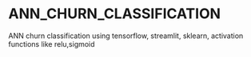 # ANN_CHURN_CLASSIFICATION
ANN churn classification using tensorflow, streamlit, sklearn, activation functions like relu,sigmoid
